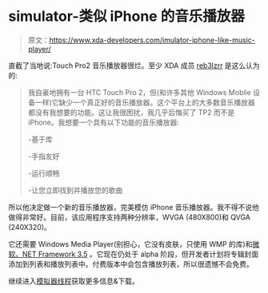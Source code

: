 # simulator-类似 iPhone 的音乐播放器

> 原文：<https://www.xda-developers.com/imulator-iphone-like-music-player/>

直截了当地说:Touch Pro2 音乐播放器很烂。至少 XDA 成员 [reb3lzrr](http://forum.xda-developers.com/member.php?u=1315521 "View Public Profile") 是这么认为的:

> 我自豪地拥有一台 HTC Touch Pro 2，但(和许多其他 Windows Mobile 设备一样)它缺少一个真正好的音乐播放器。这个平台上的大多数音乐播放器都没有我想要的功能。这让我很困扰，我几乎后悔买了 TP2 而不是 iPhone。我想要一个具有以下功能的音乐播放器:
> 
> -基于库
> 
> -手指友好
> 
> -运行顺畅
> 
> -让您立即找到并播放您的歌曲

所以他决定做一个新的音乐播放器，完美模仿 iPhone 音乐播放器。我不得不说他做得非常好。目前，该应用程序支持两种分辨率，WVGA (480X800)和 QVGA (240X320)。

它还需要 Windows Media Player(别担心，它没有皮肤，只使用 WMP 的库)和[微软。NET Framework 3.5](http://www.microsoft.com/downloads/details.aspx?FamilyID=E3821449-3C6B-42F1-9FD9-0041345B3385&displaylang=en) 。它现在仍处于 alpha 阶段，但开发者计划将专辑封面添加到列表和播放列表中。付费版本中会包含播放列表，所以很遗憾不会免费。

继续进入[模拟器线程](http://forum.xda-developers.com/showthread.php?t=670209)获取更多信息&下载。
